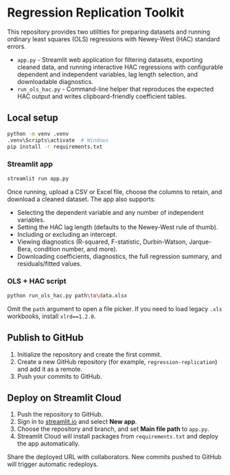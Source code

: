 # Regression Replication Toolkit

This repository provides two utilities for preparing datasets and running ordinary least squares (OLS) regressions with Newey-West (HAC) standard errors.

- `app.py` - Streamlit web application for filtering datasets, exporting cleaned data, and running interactive HAC regressions with configurable dependent and independent variables, lag length selection, and downloadable diagnostics.
- `run_ols_hac.py` - Command-line helper that reproduces the expected HAC output and writes clipboard-friendly coefficient tables.

## Local setup

```bash
python -m venv .venv
.venv\Scripts\activate  # Windows
pip install -r requirements.txt
```

### Streamlit app

```bash
streamlit run app.py
```

Once running, upload a CSV or Excel file, choose the columns to retain, and download a cleaned dataset. The app also supports:

- Selecting the dependent variable and any number of independent variables.
- Setting the HAC lag length (defaults to the Newey-West rule of thumb).
- Including or excluding an intercept.
- Viewing diagnostics (R-squared, F-statistic, Durbin-Watson, Jarque-Bera, condition number, and more).
- Downloading coefficients, diagnostics, the full regression summary, and residuals/fitted values.

### OLS + HAC script

```bash
python run_ols_hac.py path\to\data.xlsx
```

Omit the `path` argument to open a file picker. If you need to load legacy `.xls` workbooks, install `xlrd==1.2.0`.

## Publish to GitHub

1. Initialize the repository and create the first commit.
2. Create a new GitHub repository (for example, `regression-replication`) and add it as a remote.
3. Push your commits to GitHub.

## Deploy on Streamlit Cloud

1. Push the repository to GitHub.
2. Sign in to [streamlit.io](https://streamlit.io/cloud) and select **New app**.
3. Choose the repository and branch, and set **Main file path** to `app.py`.
4. Streamlit Cloud will install packages from `requirements.txt` and deploy the app automatically.

Share the deployed URL with collaborators. New commits pushed to GitHub will trigger automatic redeploys.
